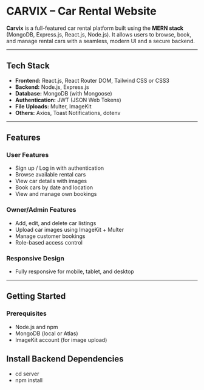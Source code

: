 #  CARVIX – Car Rental Website

**Carvix** is a full-featured car rental platform built using the **MERN stack** 
(MongoDB, Express.js, React.js, Node.js). It allows users to browse, book, and manage rental cars with a seamless, modern UI and a secure backend.

---

## Tech Stack

- **Frontend:** React.js, React Router DOM, Tailwind CSS or CSS3
- **Backend:** Node.js, Express.js
- **Database:** MongoDB (with Mongoose)
- **Authentication:** JWT (JSON Web Tokens)
- **File Uploads:** Multer, ImageKit
- **Others:** Axios, Toast Notifications, dotenv

---

##  Features

### User Features
- Sign up / Log in with authentication
- Browse available rental cars
- View car details with images
- Book cars by date and location
- View and manage own bookings

###  Owner/Admin Features
- Add, edit, and delete car listings
- Upload car images using ImageKit + Multer
- Manage customer bookings
- Role-based access control

### Responsive Design
- Fully responsive for mobile, tablet, and desktop

---

## Getting Started

### Prerequisites
- Node.js and npm
- MongoDB (local or Atlas)
- ImageKit account (for image upload)

## Install Backend Dependencies

- cd server
- npm install
